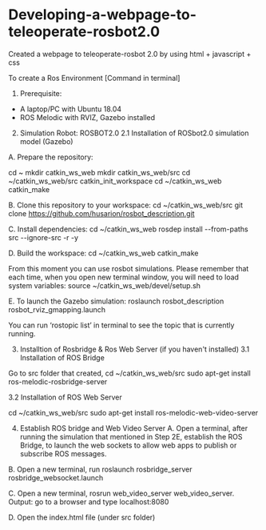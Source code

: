 # Developing-a-webpage-to-teleoperate-rosbot2.0

Created a webpage to teleoperate-rosbot 2.0 by using html + javascript + css

To create a Ros Environment [Command in terminal]

1. Prerequisite: 
- A laptop/PC with Ubuntu 18.04
- ROS Melodic with RVIZ, Gazebo installed


2. Simulation Robot: ROSBOT2.0 
2.1 Installation of ROSbot2.0 simulation model (Gazebo)


A. Prepare the repository: 

cd ~
mkdir catkin_ws_web
mkdir catkin_ws_web/src
cd ~/catkin_ws_web/src
catkin_init_workspace
cd ~/catkin_ws_web
catkin_make

B. Clone this repository to your workspace:
cd ~/catkin_ws_web/src
git clone https://github.com/husarion/rosbot_description.git

C. Install dependencies:
cd ~/catkin_ws_web
rosdep install --from-paths src --ignore-src -r -y

D. Build the workspace:
cd ~/catkin_ws_web
catkin_make

From this moment you can use rosbot simulations. Please remember that each time, when you open new terminal window, you will need to load system variables:
source ~/catkin_ws_web/devel/setup.sh

E. To launch the Gazebo simulation: 
roslaunch rosbot_description rosbot_rviz_gmapping.launch

You can run ‘rostopic list’ in terminal to see the topic that is currently running. 


3. Installtion of Rosbridge & Ros Web Server (if you haven't installed)
3.1 Installation of ROS Bridge

Go to src folder that created, 
cd ~/catkin_ws_web/src
sudo apt-get install ros-melodic-rosbridge-server

3.2 Installation of ROS Web Server

cd ~/catkin_ws_web/src
sudo apt-get install ros-melodic-web-video-server

4. Establish ROS bridge and Web Video Server
A. Open a terminal, after running the simulation that mentioned in Step 2E, establish the ROS Bridge, to launch the web sockets to allow web apps to publish or subscribe ROS messages.  

B. Open a new terminal, run roslaunch rosbridge_server rosbridge_websocket.launch  

C. Open a new terminal, rosrun web_video_server web_video_server. Output: go to a browser and type localhost:8080  

D. Open the index.html file (under src folder)


